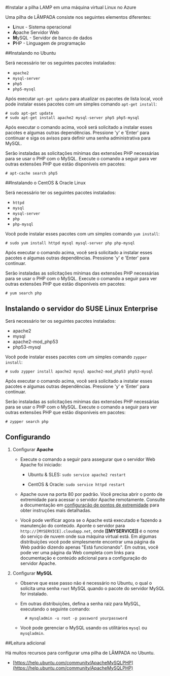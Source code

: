 ﻿<properties 
	pageTitle="Instalar a pilha LAMP em uma máquina virtual Linux" 
	description="Saiba como instalar a pilha LAMP em uma VM (máquina virtual) Linux no Azure. Você pode instalar no Ubuntu ou no CentOS." 
	services="virtual-machines" 
	documentationCenter="" 
	authors="szarkos" 
	manager="timlt" 
	editor=""/>

<tags 
	ms.service="virtual-machines" 
	ms.workload="infrastructure-services" 
	ms.tgt_pltfrm="vm-linux" 
	ms.devlang="na" 
	ms.topic="article" 
	ms.date="11/18/2014" 
	ms.author="szark"/>



#Instalar a pilha LAMP em uma máquina virtual Linux no Azure

Uma pilha de LÂMPADA consiste nos seguintes elementos diferentes:

- **L**inux - Sistema operacional
- **A**pache Servidor Web
- **M**ySQL - Servidor de banco de dados
- **P**HP - Linguagem de programação


##Instalando no Ubuntu

Será necessário ter os seguintes pacotes instalados:

- `apache2`
- `mysql-server`
- `php5`
- `php5-mysql`

Após executar  `apt-get update` para atualizar os pacotes de lista local, você pode instalar esses pacotes com um simples comando  `apt-get install`:

	# sudo apt-get update
	# sudo apt-get install apache2 mysql-server php5 php5-mysql

Após executar o comando acima, você será solicitado a instalar esses pacotes e algumas outras dependências.  Pressione 'y' e 'Enter' para continuar e siga os avisos para definir uma senha administrativa para MySQL.

Serão instaladas as solicitações mínimas das extensões PHP necessárias para se usar o PHP com o MySQL. Execute o comando a seguir para ver outras extensões PHP que estão disponíveis em pacotes:

	# apt-cache search php5


##Instalando o CentOS & Oracle Linux

Será necessário ter os seguintes pacotes instalados:

- `httpd`
- `mysql`
- `mysql-server`
- `php`
- `php-mysql`

Você pode instalar esses pacotes com um simples comando  `yum install`:

	# sudo yum install httpd mysql mysql-server php php-mysql

Após executar o comando acima, você será solicitado a instalar esses pacotes e algumas outras dependências.  Pressione 'y' e 'Enter' para continuar.

Serão instaladas as solicitações mínimas das extensões PHP necessárias para se usar o PHP com o MySQL. Execute o comando a seguir para ver outras extensões PHP que estão disponíveis em pacotes:

	# yum search php


## Instalando o servidor do SUSE Linux Enterprise

Será necessário ter os seguintes pacotes instalados:

- apache2
- mysql
- apache2-mod_php53
- php53-mysql

Você pode instalar esses pacotes com um simples comando  `zypper install`:

	# sudo zypper install apache2 mysql apache2-mod_php53 php53-mysql

Após executar o comando acima, você será solicitado a instalar esses pacotes e algumas outras dependências.  Pressione 'y' e 'Enter' para continuar.

Serão instaladas as solicitações mínimas das extensões PHP necessárias para se usar o PHP com o MySQL. Execute o comando a seguir para ver outras extensões PHP que estão disponíveis em pacotes:

	# zypper search php


Configurando
----------

1. Configurar **Apache**

	- Execute o comando a seguir para assegurar que o servidor Web Apache foi iniciado:

		- Ubuntu & SLES: `sudo service apache2 restart`

		- CentOS & Oracle: `sudo service httpd restart`

	- Apache ouve na porta 80 por padrão. Você precisa abrir o ponto de extremidade para acessar o servidor Apache remotamente.  Consulte a documentação em [configuração de pontos de extremidade](http://azure.microsoft.com/documentation/articles/virtual-machines-set-up-endpoints/) para obter instruções mais detalhadas.

	- Você pode verificar agora se o Apache está executado e fazendo a manutenção do conteúdo. Aponte o servidor para  `http://[MYSERVICE].cloudapp.net`, onde **[[MYSERVICE]]** é o nome do serviço de nuvem onde sua máquina virtual está. Em algumas distribuições você pode simplesmente encontrar uma página da Web padrão dizendo apenas "Está funcionando". Em outras, você pode ver uma página da Web completa com links para documentação e conteúdo adicional para a configuração do servidor Apache.

2. Configurar **MySQL**

	- Observe que esse passo não é necessário no Ubuntu, o qual o solicita uma senha  `root` MySQL quando o pacote do servidor MySQL for instalado.

	- Em outras distribuições, defina a senha raiz para MySQL, executando o seguinte comando:

			# mysqladmin -u root -p password yourpassword

	- Você pode gerenciar o MySQL usando os utilitários  `mysql` ou  `mysqladmin`.


##Leitura adicional

Há muitos recursos para configurar uma pilha de LÂMPADA no Ubuntu.

- [https://help.ubuntu.com/community/ApacheMySQLPHP](https://help.ubuntu.com/community/ApacheMySQLPHP)
<!--HONumber=42-->
